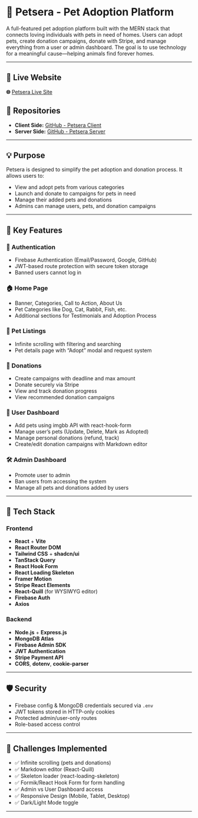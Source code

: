 # 🐾 Petsera - Pet Adoption Platform

A full-featured pet adoption platform built with the MERN stack that connects loving individuals with pets in need of homes. Users can adopt pets, create donation campaigns, donate with Stripe, and manage everything from a user or admin dashboard. The goal is to use technology for a meaningful cause—helping animals find forever homes.

---

## 🔗 Live Website
**🌐** [Petsera Live Site](https://petsera.netlify.app/)

## 📂 Repositories
- **Client Side:** [GitHub - Petsera Client](https://github.com/azijulhakimbd/Petsera-Client-Side)
- **Server Side:** [GitHub - Petsera Server](https://github.com/azijulhakimbd/Petsera-Server-Side)

---

## 💡 Purpose

Petsera is designed to simplify the pet adoption and donation process. It allows users to:
- View and adopt pets from various categories
- Launch and donate to campaigns for pets in need
- Manage their added pets and donations
- Admins can manage users, pets, and donation campaigns

---

## 🚀 Key Features

### 🔐 Authentication
- Firebase Authentication (Email/Password, Google, GitHub)
- JWT-based route protection with secure token storage
- Banned users cannot log in

### 🏠 Home Page
- Banner, Categories, Call to Action, About Us
- Pet Categories like Dog, Cat, Rabbit, Fish, etc.
- Additional sections for Testimonials and Adoption Process

### 🐶 Pet Listings
- Infinite scrolling with filtering and searching
- Pet details page with “Adopt” modal and request system

### 💸 Donations
- Create campaigns with deadline and max amount
- Donate securely via Stripe
- View and track donation progress
- View recommended donation campaigns

### 👤 User Dashboard
- Add pets using imgbb API with react-hook-form
- Manage user’s pets (Update, Delete, Mark as Adopted)
- Manage personal donations (refund, track)
- Create/edit donation campaigns with Markdown editor

### 🛠️ Admin Dashboard
- Promote user to admin
- Ban users from accessing the system
- Manage all pets and donations added by users

---

## 🧱 Tech Stack

### Frontend
- **React** + **Vite**
- **React Router DOM**
- **Tailwind CSS** + **shadcn/ui**
- **TanStack Query**
- **React Hook Form**
- **React Loading Skeleton**
- **Framer Motion**
- **Stripe React Elements**
- **React-Quill** (for WYSIWYG editor)
- **Firebase Auth**
- **Axios**

### Backend
- **Node.js** + **Express.js**
- **MongoDB Atlas**
- **Firebase Admin SDK**
- **JWT Authentication**
- **Stripe Payment API**
- **CORS**, **dotenv**, **cookie-parser**

---

## 🛡️ Security

- Firebase config & MongoDB credentials secured via `.env`
- JWT tokens stored in HTTP-only cookies
- Protected admin/user-only routes
- Role-based access control

---

## 🎯 Challenges Implemented

- ✅ Infinite scrolling (pets and donations)
- ✅ Markdown editor (React-Quill)
- ✅ Skeleton loader (react-loading-skeleton)
- ✅ Formik/React Hook Form for form handling
- ✅ Admin vs User Dashboard access
- ✅ Responsive Design (Mobile, Tablet, Desktop)
- ✅ Dark/Light Mode toggle

---



